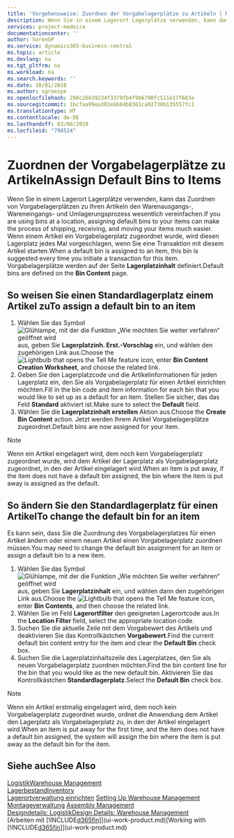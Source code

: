 ```yaml
---
title: 'Vorgehensweise: Zuordnen der Vorgabelagerplätze zu Artikeln | Microsoft Docs'
description: Wenn Sie in einem Lagerort Lagerplätze verwenden, kann das Zuordnen von Vorgabelagerplätzen zu Ihren Artikeln den Warenausgangs-, Wareneingangs- und Umlagerungsprozess wesentlich vereinfachen. Wenn einem Artikel ein Vorgabelagerplatz zugeordnet wurde, wird diesen Lagerplatz jedes Mal vorgeschlagen, wenn Sie eine Transaktion mit diesem Artikel starten.
services: project-madeira
documentationcenter: ''
author: SorenGP
ms.service: dynamics365-business-central
ms.topic: article
ms.devlang: na
ms.tgt_pltfrm: na
ms.workload: na
ms.search.keywords: ''
ms.date: 10/01/2018
ms.author: sgroespe
ms.openlocfilehash: 290c26639234f3379fb4f9b6790fc511e17f683e
ms.sourcegitcommit: 1bcfaa99ea302e6b84b8361ca02730b135557fc1
ms.translationtype: HT
ms.contentlocale: de-DE
ms.lasthandoff: 03/08/2019
ms.locfileid: "798524"
---
```

# <a name="assign-default-bins-to-items"></a><span data-ttu-id="61a37-104">Zuordnen der Vorgabelagerplätze zu Artikeln</span><span class="sxs-lookup"><span data-stu-id="61a37-104">Assign Default Bins to Items</span></span>
<span data-ttu-id="61a37-105">Wenn Sie in einem Lagerort Lagerplätze verwenden, kann das Zuordnen von Vorgabelagerplätzen zu Ihren Artikeln den Warenausgangs-, Wareneingangs- und Umlagerungsprozess wesentlich vereinfachen.</span><span class="sxs-lookup"><span data-stu-id="61a37-105">If you are using bins at a location, assigning default bins to your items can make the process of shipping, receiving, and moving your items much easier.</span></span> <span data-ttu-id="61a37-106">Wenn einem Artikel ein Vorgabelagerplatz zugeordnet wurde, wird diesen Lagerplatz jedes Mal vorgeschlagen, wenn Sie eine Transaktion mit diesem Artikel starten.</span><span class="sxs-lookup"><span data-stu-id="61a37-106">When a default bin is assigned to an item, this bin is suggested every time you initiate a transaction for this item.</span></span> <span data-ttu-id="61a37-107">Vorgabelagerplätze werden auf der Seite **Lagerplatzinhalt** definiert.</span><span class="sxs-lookup"><span data-stu-id="61a37-107">Default bins are defined on the **Bin Content** page.</span></span>  

## <a name="to-assign-a-default-bin-to-an-item"></a><span data-ttu-id="61a37-108">So weisen Sie einen Standardlagerplatz einem Artikel zu</span><span class="sxs-lookup"><span data-stu-id="61a37-108">To assign a default bin to an item</span></span>
1.  <span data-ttu-id="61a37-109">Wählen Sie das Symbol ![Glühlampe, mit der die Funktion „Wie möchten Sie weiter verfahren“ geöffnet wird](media/ui-search/search_small.png "Wie möchten Sie weiter verfahren?") aus, geben Sie **Lagerplatzinh. Erst.-Vorschlag** ein, und wählen den zugehörigen Link aus.</span><span class="sxs-lookup"><span data-stu-id="61a37-109">Choose the ![Lightbulb that opens the Tell Me feature](media/ui-search/search_small.png "Tell me what you want to do") icon, enter **Bin Content Creation Worksheet**, and choose the related link.</span></span>  
2.  <span data-ttu-id="61a37-110">Geben Sie den Lagerplatzcode und die Artikelinformationen für jeden Lagerplatz ein, den Sie als Vorgabelagerplatz für einen Artikel einrichten möchten.</span><span class="sxs-lookup"><span data-stu-id="61a37-110">Fill in the bin code and item information for each bin that you would like to set up as a default for an item.</span></span> <span data-ttu-id="61a37-111">Stellen Sie sicher, das das Feld **Standard** aktiviert ist.</span><span class="sxs-lookup"><span data-stu-id="61a37-111">Make sure to select the **Default** field.</span></span>  
3.  <span data-ttu-id="61a37-112">Wählen Sie die **Lagerplatzinhalt erstellen** Aktion aus.</span><span class="sxs-lookup"><span data-stu-id="61a37-112">Choose the **Create Bin Content** action.</span></span> <span data-ttu-id="61a37-113">Jetzt werden Ihrem Artikel Vorgabelagerplätze zugeordnet.</span><span class="sxs-lookup"><span data-stu-id="61a37-113">Default bins are now assigned for your item.</span></span>  

> [!NOTE]  
>  <span data-ttu-id="61a37-114">Wenn ein Artikel eingelagert wird, dem noch kein Vorgabelagerplatz zugeordnet wurde, wird dem Artikel der Lagerplatz als Vorgabelagerplatz zugeordnet, in den der Artikel eingelagert wird.</span><span class="sxs-lookup"><span data-stu-id="61a37-114">When an item is put away, if the item does not have a default bin assigned, the bin where the item is put away is assigned as the default.</span></span>  

## <a name="to-change-the-default-bin-for-an-item"></a><span data-ttu-id="61a37-115">So ändern Sie den Standardlagerplatz für einen Artikel</span><span class="sxs-lookup"><span data-stu-id="61a37-115">To change the default bin for an item</span></span>  
<span data-ttu-id="61a37-116">Es kann sein, dass Sie die Zuordnung des Vorgabelagerplatzes für einen Artikel ändern oder einem neuen Artikel einen Vorgabelagerplatz zuordnen müssen.</span><span class="sxs-lookup"><span data-stu-id="61a37-116">You may need to change the default bin assignment for an item or assign a default bin to a new item.</span></span>    
1.  <span data-ttu-id="61a37-117">Wählen Sie das Symbol ![Glühlampe, mit der die Funktion „Wie möchten Sie weiter verfahren“ geöffnet wird](media/ui-search/search_small.png "Wie möchten Sie weiter verfahren?") aus, geben Sie **Lagerplatzinhalt** ein, und wählen dann den zugehörigen Link aus.</span><span class="sxs-lookup"><span data-stu-id="61a37-117">Choose the ![Lightbulb that opens the Tell Me feature](media/ui-search/search_small.png "Tell me what you want to do") icon, enter **Bin Contents**, and then choose the related link.</span></span>  
2.  <span data-ttu-id="61a37-118">Wählen Sie im Feld **Lagerortfilter** den geeigneten Lagerortcode aus.</span><span class="sxs-lookup"><span data-stu-id="61a37-118">In the **Location Filter** field, select the appropriate location code.</span></span>  
3.  <span data-ttu-id="61a37-119">Suchen Sie die aktuelle Zeile mit dem Vorgabewert des Artikels und deaktivieren Sie das Kontrollkästchen **Vorgabewert**.</span><span class="sxs-lookup"><span data-stu-id="61a37-119">Find the current default bin content entry for the item and clear the **Default Bin** check box.</span></span>  
4.  <span data-ttu-id="61a37-120">Suchen Sie die Lagerplatzinhaltszeile des Lagerplatzes, den Sie als neuen Vorgabelagerplatz zuordnen möchten.</span><span class="sxs-lookup"><span data-stu-id="61a37-120">Find the bin content line for the bin that you would like as the new default bin.</span></span> <span data-ttu-id="61a37-121">Aktivieren Sie das Kontrollkästchen **Standardlagerplatz**.</span><span class="sxs-lookup"><span data-stu-id="61a37-121">Select the **Default Bin** check box.</span></span>  

> [!NOTE]  
>  <span data-ttu-id="61a37-122">Wenn ein Artikel erstmalig eingelagert wird, dem noch kein Vorgabelagerplatz zugeordnet wurde, ordnet die Anwendung dem Artikel den Lagerplatz als Vorgabelagerplatz zu, in den der Artikel eingelagert wird.</span><span class="sxs-lookup"><span data-stu-id="61a37-122">When an item is put away for the first time, and the item does not have a default bin assigned, the system will assign the bin where the item is put away as the default bin for the item.</span></span>  

## <a name="see-also"></a><span data-ttu-id="61a37-123">Siehe auch</span><span class="sxs-lookup"><span data-stu-id="61a37-123">See Also</span></span>  
[<span data-ttu-id="61a37-124">Logistik</span><span class="sxs-lookup"><span data-stu-id="61a37-124">Warehouse Management</span></span>](warehouse-manage-warehouse.md)  
[<span data-ttu-id="61a37-125">Lagerbestand</span><span class="sxs-lookup"><span data-stu-id="61a37-125">Inventory</span></span>](inventory-manage-inventory.md)  
<span data-ttu-id="61a37-126">[Lagerortverwaltung einrichten](warehouse-setup-warehouse.md)   </span><span class="sxs-lookup"><span data-stu-id="61a37-126">[Setting Up Warehouse Management](warehouse-setup-warehouse.md)   </span></span>  
<span data-ttu-id="61a37-127">[Montageverwaltung](assembly-assemble-items.md)  </span><span class="sxs-lookup"><span data-stu-id="61a37-127">[Assembly Management](assembly-assemble-items.md)  </span></span>  
[<span data-ttu-id="61a37-128">Designdetails: Logistik</span><span class="sxs-lookup"><span data-stu-id="61a37-128">Design Details: Warehouse Management</span></span>](design-details-warehouse-management.md)  
<span data-ttu-id="61a37-129">[Arbeiten mit [!INCLUDE[d365fin](includes/d365fin_md.md)]](ui-work-product.md)</span><span class="sxs-lookup"><span data-stu-id="61a37-129">[Working with [!INCLUDE[d365fin](includes/d365fin_md.md)]](ui-work-product.md)</span></span>
